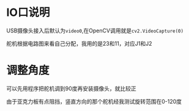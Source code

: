 # IO口说明
USB摄像头接入后默认为`video0`,在OpenCV调用就是`cv2.VideoCapture(0) `

舵机根据电路图来看自己分配，我用的是23和11，对应J1和J2

# 调整角度
可以先用程序把舵机调到90度再安装摄像头，就比较正

由于亚克力板有点阻挡，竖直方向的那个舵机经我测试旋转范围在0-120度
